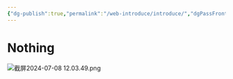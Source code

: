 ```yaml
---
{"dg-publish":true,"permalink":"/web-introduce/introduce/","dgPassFrontmatter":true}
---
```


# Nothing
![截屏2024-07-08 12.03.49.png](/img/user/%E6%88%AA%E5%B1%8F2024-07-08%2012.03.49.png)
